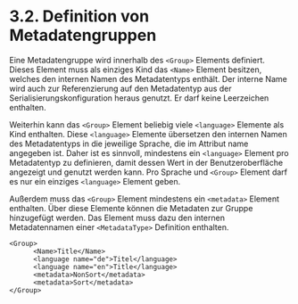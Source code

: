 # 3.2. Definition von Metadatengruppen

Eine Metadatengruppe wird innerhalb des `<Group>` Elements definiert. Dieses Element muss als einziges Kind das `<Name>` Element besitzen, welches den internen Namen des Metadatentyps enthält. Der interne Name wird auch zur Referenzierung auf den Metadatentyp aus der Serialisierungskonfiguration heraus genutzt. Er darf keine Leerzeichen enthalten.

Weiterhin kann das `<Group>` Element beliebig viele `<language>` Elemente als Kind enthalten. Diese `<language>` Elemente übersetzen den internen Namen des Metadatentyps in die jeweilige Sprache, die im Attribut name angegeben ist. Daher ist es sinnvoll, mindestens ein `<language>` Element pro Metadatentyp zu definieren, damit dessen Wert in der Benutzeroberfläche angezeigt und genutzt werden kann. Pro Sprache und `<Group>` Element darf es nur ein einziges `<language>` Element geben.

Außerdem muss das `<Group>` Element mindestens ein `<metadata>` Element enthalten. Über diese Elemente können die Metadaten zur Gruppe hinzugefügt werden. Das Element muss dazu den internen Metadatennamen einer `<MetadataType>` Definition enthalten.

```markup
<Group>
      <Name>Title</Name>
      <language name="de">Titel</language>
      <language name="en">Title</language>
      <metadata>NonSort</metadata>
      <metadata>Sort</metadata>
</Group>
```



